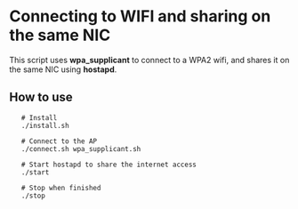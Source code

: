 # Connecting to WIFI and sharing on the same NIC

This script uses **wpa_supplicant** to connect to a WPA2 wifi, and shares it on 
the same NIC using **hostapd**.

## How to use

```
   # Install 
   ./install.sh
   
   # Connect to the AP
   ./connect.sh wpa_supplicant.sh

   # Start hostapd to share the internet access
   ./start

   # Stop when finished
   ./stop
```
